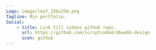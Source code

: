 ```yaml
---
Logo: image/leaf_256x256.png
Tagline: Min portfolio.
Social:
    - title: Link till sidans github repo.
      url: https://github.com/scriptcoded/dbwebb-design
      icon: github
---
```

